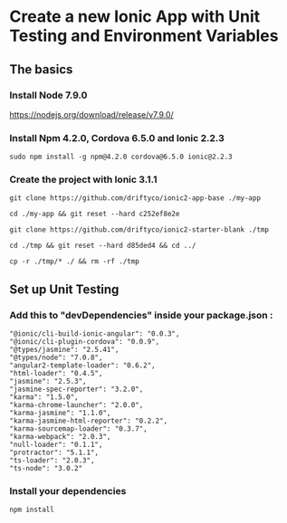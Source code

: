 # Create a new Ionic App with Unit Testing and Environment Variables

## The basics

### Install Node 7.9.0
https://nodejs.org/download/release/v7.9.0/

### Install Npm 4.2.0, Cordova 6.5.0 and Ionic 2.2.3
`sudo npm install -g npm@4.2.0 cordova@6.5.0 ionic@2.2.3`

### Create the project with Ionic 3.1.1

`git clone https://github.com/driftyco/ionic2-app-base ./my-app`

`cd ./my-app && git reset --hard c252ef8e2e`

`git clone https://github.com/driftyco/ionic2-starter-blank ./tmp`

`cd ./tmp && git reset --hard d85ded4 && cd ../`

`cp -r ./tmp/* ./ && rm -rf ./tmp`

## Set up Unit Testing

### Add this to "devDependencies" inside your package.json :
```
"@ionic/cli-build-ionic-angular": "0.0.3",
"@ionic/cli-plugin-cordova": "0.0.9",
"@types/jasmine": "2.5.41",
"@types/node": "7.0.8",
"angular2-template-loader": "0.6.2",
"html-loader": "0.4.5",
"jasmine": "2.5.3",
"jasmine-spec-reporter": "3.2.0",
"karma": "1.5.0",
"karma-chrome-launcher": "2.0.0",
"karma-jasmine": "1.1.0",
"karma-jasmine-html-reporter": "0.2.2",
"karma-sourcemap-loader": "0.3.7",
"karma-webpack": "2.0.3",
"null-loader": "0.1.1",
"protractor": "5.1.1",
"ts-loader": "2.0.3",
"ts-node": "3.0.2"
```

### Install your dependencies
`npm install`
